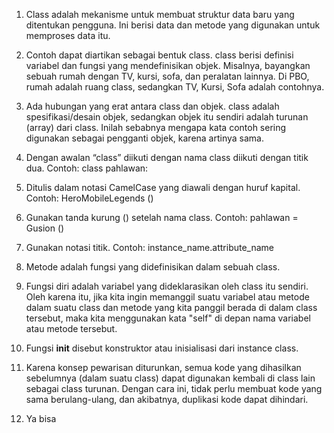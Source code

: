 1. Class adalah mekanisme untuk membuat struktur data baru yang ditentukan pengguna. Ini berisi data dan metode yang digunakan untuk memproses data itu.

2. Contoh dapat diartikan sebagai bentuk class. class berisi definisi variabel dan fungsi yang mendefinisikan objek. Misalnya, bayangkan sebuah rumah dengan TV, kursi, sofa, dan peralatan lainnya. Di PBO, rumah adalah ruang class, sedangkan TV, Kursi, Sofa adalah contohnya.

3. Ada hubungan yang erat antara class dan objek. class adalah spesifikasi/desain objek, sedangkan objek itu sendiri adalah turunan (array) dari class. Inilah sebabnya mengapa kata contoh sering digunakan sebagai pengganti objek, karena artinya sama.

4. Dengan awalan “class” diikuti dengan nama class diikuti dengan titik dua.
   Contoh: class pahlawan:

5. Ditulis dalam notasi CamelCase yang diawali dengan huruf kapital.
   Contoh: HeroMobileLegends ()

6. Gunakan tanda kurung () setelah nama class.
   Contoh: pahlawan = Gusion ()

7. Gunakan notasi titik.
   Contoh: instance_name.attribute_name

8. Metode adalah fungsi yang didefinisikan dalam sebuah class.

9. Fungsi diri adalah variabel yang dideklarasikan oleh class itu sendiri. Oleh karena itu, jika kita ingin memanggil suatu variabel atau metode dalam suatu class dan metode yang kita panggil berada di dalam class tersebut, maka kita menggunakan kata "self" di depan nama variabel atau metode tersebut.

10. Fungsi __init__ disebut konstruktor atau inisialisasi dari instance class.

11. Karena konsep pewarisan diturunkan, semua kode yang dihasilkan sebelumnya (dalam suatu class) dapat digunakan kembali di class lain sebagai class turunan. Dengan cara ini, tidak perlu membuat kode yang sama berulang-ulang, dan akibatnya, duplikasi kode dapat dihindari.

12. Ya bisa